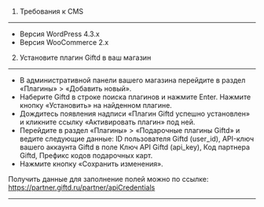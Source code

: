 1. Требования к CMS
-------------------

* Версия WordPress 4.3.x
* Версия WooCommerce 2.x

2. Установите плагин Giftd в ваш магазин 
------------------------------------------

* В административной панели вашего магазина перейдите в раздел «Плагины» > «Добавить новый».
* Наберите Giftd в строке поиска плагинов и нажмите Enter. Нажмите кнопку «Установить» на найденном плагине.
* Дождитесь появления надписи «Плагин Giftd успешно установлен» и кликните ссылку «Активировать плагин» под ней.
* Перейдите в раздел «Плагины» > «Подарочные плагины Giftd» и ведите следующие данные: ID пользователя Giftd (user_id), API-ключ вашего аккаунта Giftd в поле Ключ API Giftd (api_key), Код партнера Giftd, Префикс кодов подарочных карт.
* Нажмите кнопку «Сохранить изменения».

Получить данные для заполнение полей можно по ссылке: https://partner.giftd.ru/partner/apiCredentials

***